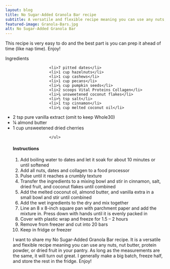 ```yaml
---
layout: blog
title: No Sugar-Added Granola Bar recipe
subtitle: A versatile and flexible recipe meaning you can use any nuts, nut butter, protein powder, or dried fruit in your pantry
featured-image: Granola-Bars.jpg
alt: No Sugar-Added Granola Bar
---
```

This recipe is very easy to do and the best part is you can prep it ahead of time (like nap time). Enjoy!

Ingredients
                    <ul class="alt">

                    <li>7 pitted dates</li>
                    <li>1 cup hazelnuts</li>
                    <li>1 cup cashews</li>
                    <li>1 cup pecans</li>
                    <li>¼ cup pumpkin seeds</li>
                    <li>2 scoops Vital Proteins Collagen</li>
                    <li>¾ unsweetened coconut flakes</li>
                    <li>½ tsp salt</li>
                    <li>1 tsp cinnamon</li>
                    <li>¼ cup melted coconut oil</li>
<li>2 tsp pure vanilla extract (omit to keep Whole30)</li>
<li>¼ almond butter</li>
<li>1 cup unsweetened dried cherries</li>

                    </ul>

<h4>Instructions</h4>
  											<ol>
                        <li>Add boiling water to dates and let it soak for about 10 minutes or until softened</li>
                        <li>Add all nuts, dates and collagen to a food processor</li>
                        <li>Pulse until it reaches a crumbly texture</li>
                        <li>Transfer the ingredients to a mixing bowl and stir in cinnamon, salt, dried fruit, and coconut flakes until combined</li>
                        <li>Add the melted coconut oil, almond butter, and vanilla extra in a small bowl and stir until combined</li>
                        <li>Add the wet ingredients to the dry and mix together</li>
                        <li>Line an 8 x 8-inch square pan with parchment paper and add the mixture in. Press down with hands until it is evenly packed in</li>
                        <li>Cover with plastic wrap and freeze for 1.5 – 2 hours</li>
                        <li>Remove from freezer and cut into 20 bars</li>
                        <li>Keep in fridge or freezer</li>
  											</ol>
</p>

I want to share my No Sugar-Added Granola Bar recipe. It is a versatile and flexible recipe meaning you can use any nuts, nut butter, protein powder, or dried fruit in your pantry. As long as the measurements are the same, it will turn out great. I generally make a big batch, freeze half, and store the rest in the fridge. Enjoy!
